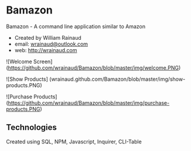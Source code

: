 # Bamazon
Bamazon - A command line application similar to Amazon

- Created by William Rainaud 
- email: wrainaud@outlook.com
- web: http://wrainaud.com

![Welcome Screen] (https://github.com/wrainaud/Bamazon/blob/master/img/welcome.PNG)

![Show Products] (wrainaud.github.com/Bamazon/blob/master/img/show-products.PNG)

![Purchase Products] (https://github.com/wrainaud/Bamazon/blob/master/img/purchase-products.PNG)

## Technologies
Created using SQL, NPM, Javascript, Inquirer, CLI-Table